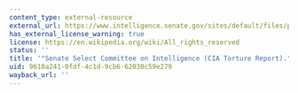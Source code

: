 ```yaml
---
content_type: external-resource
external_url: https://www.intelligence.senate.gov/sites/default/files/publications/CRPT-113srpt288.pdf
has_external_license_warning: true
license: https://en.wikipedia.org/wiki/All_rights_reserved
status: ''
title: '"Senate Select Committee on Intelligence (CIA Torture Report)." (PDF - 1.6MB)'
uid: 9610a241-0fdf-4c1d-9cb6-62030c59e279
wayback_url: ''
---
```


